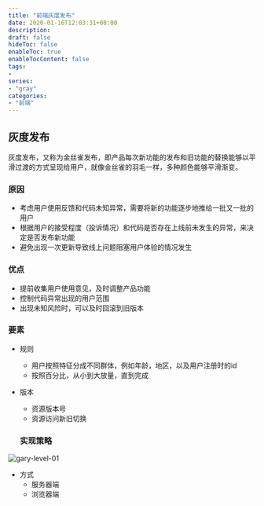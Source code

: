 ```yaml
---
title: "前端灰度发布"
date: 2020-01-16T12:03:31+08:00
description:
draft: false
hideToc: false
enableToc: true
enableTocContent: false
tags:
- 
series:
- "gray"
categories:
- "前端"
---
```


## 灰度发布

灰度发布，又称为金丝雀发布，即产品每次新功能的发布和旧功能的替换能够以平滑过渡的方式呈现给用户，就像金丝雀的羽毛一样，多种颜色能够平滑渐变。

### 原因

- 考虑用户使用反馈和代码未知异常，需要将新的功能逐步地推给一批又一批的用户
- 根据用户的接受程度（投诉情况）和代码是否存在上线前未发生的异常，来决定是否发布新功能
- 避免出现一次更新导致线上问题阻塞用户体验的情况发生

### 优点

- 提前收集用户使用意见，及时调整产品功能
- 控制代码异常出现的用户范围
- 出现未知风险时，可以及时回滚到旧版本

### 要素

- 规则
  - 用户按照特征分成不同群体，例如年龄，地区，以及用户注册时的id
  - 按照百分比，从小到大放量，直到完成
- 版本
  - 资源版本号
  - 资源访问新旧切换

  ### 实现策略

<img alt="gary-level-01" src="https://rudyarchitect.github.io/blog-images/frontend/frontend_gary-level-01.jpg">

- 方式
  - 服务器端
  - 浏览器端


